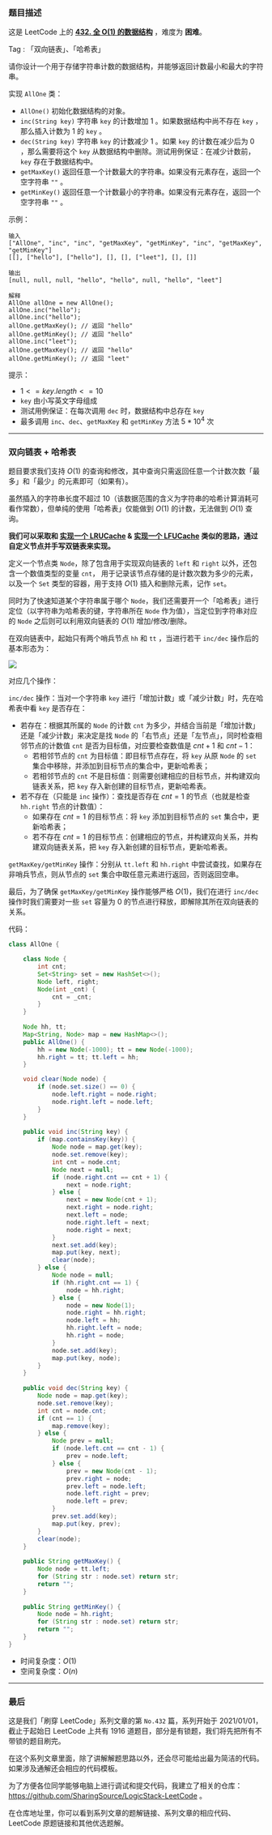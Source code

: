 ### 题目描述

这是 LeetCode 上的 **[432. 全 O(1) 的数据结构](https://leetcode-cn.com/problems/all-oone-data-structure/solution/by-ac_oier-t26d/)** ，难度为 **困难**。

Tag : 「双向链表」、「哈希表」



请你设计一个用于存储字符串计数的数据结构，并能够返回计数最小和最大的字符串。

实现 `AllOne` 类：

* `AllOne()` 初始化数据结构的对象。
* `inc(String key)` 字符串 `key` 的计数增加 $1$ 。如果数据结构中尚不存在 `key` ，那么插入计数为 $1$ 的 `key` 。
* `dec(String key)` 字符串 `key` 的计数减少 $1$ 。如果 `key` 的计数在减少后为 $0$ ，那么需要将这个 `key` 从数据结构中删除。测试用例保证：在减少计数前，`key` 存在于数据结构中。
* `getMaxKey()` 返回任意一个计数最大的字符串。如果没有元素存在，返回一个空字符串 `""` 。
* `getMinKey()` 返回任意一个计数最小的字符串。如果没有元素存在，返回一个空字符串 `""` 。


示例：
```
输入
["AllOne", "inc", "inc", "getMaxKey", "getMinKey", "inc", "getMaxKey", "getMinKey"]
[[], ["hello"], ["hello"], [], [], ["leet"], [], []]

输出
[null, null, null, "hello", "hello", null, "hello", "leet"]

解释
AllOne allOne = new AllOne();
allOne.inc("hello");
allOne.inc("hello");
allOne.getMaxKey(); // 返回 "hello"
allOne.getMinKey(); // 返回 "hello"
allOne.inc("leet");
allOne.getMaxKey(); // 返回 "hello"
allOne.getMinKey(); // 返回 "leet"
```

提示：
* $1 <= key.length <= 10$
* `key` 由小写英文字母组成
* 测试用例保证：在每次调用 `dec` 时，数据结构中总存在 `key`
* 最多调用 `inc`、`dec`、`getMaxKey` 和 `getMinKey` 方法 $5 * 10^4$ 次

---

### 双向链表 + 哈希表

题目要求我们支持 $O(1)$ 的查询和修改，其中查询只需返回任意一个计数次数「最多」和「最少」的元素即可（如果有）。

虽然插入的字符串长度不超过 $10$（该数据范围的含义为字符串的哈希计算消耗可看作常数），但单纯的使用「哈希表」仅能做到 $O(1)$ 的计数，无法做到 $O(1)$ 查询。

**我们可以采取和 [实现一个 LRUCache](https://mp.weixin.qq.com/s?__biz=MzU4NDE3MTEyMA==&mid=2247486820&idx=1&sn=2055864e10848bce55afc4e2feda79a7&chksm=fd9ca67bcaeb2f6d2038706e32cafffd701d3d6b71b60c52a568ed6dc0e268d93f8a78498105&token=146288031&lang=zh_CN#rd) & [实现一个 LFUCache](https://mp.weixin.qq.com/s?__biz=MzU4NDE3MTEyMA==&mid=2247486856&idx=1&sn=59b2ed57e4a75eac0e63fc0cf08bed5d&chksm=fd9ca697caeb2f81f83cdc741375f9130c3fa40463edb4ae98d702354ca106378fdfe23735ad&token=146288031&lang=zh_CN#rd) 类似的思路，通过自定义节点并手写双链表来实现。**

定义一个节点类 `Node`，除了包含用于实现双向链表的 `left` 和 `right` 以外，还包含一个数值类型的变量 `cnt`， 用于记录该节点存储的是计数次数为多少的元素，以及一个 `Set` 类型的容器，用于支持 $O(1)$ 插入和删除元素，记作 `set`。

同时为了快速知道某个字符串属于哪个 `Node`，我们还需要开一个「哈希表」进行定位（以字符串为哈希表的键，字符串所在 `Node` 作为值），当定位到字符串对应的 `Node` 之后则可以利用双向链表的 $O(1)$ 增加/修改/删除。

在双向链表中，起始只有两个哨兵节点 `hh` 和 `tt` ，当进行若干 `inc/dec` 操作后的基本形态为：

![](https://pic.leetcode-cn.com/1647386842-kYgoaN-image.png)

对应几个操作：

`inc/dec` 操作：当对一个字符串 `key` 进行「增加计数」或「减少计数」时，先在哈希表中看 `key` 是否存在：

* 若存在：根据其所属的 `Node` 的计数 `cnt` 为多少，并结合当前是「增加计数」还是「减少计数」来决定是找 `Node` 的「右节点」还是「左节点」，同时检查相邻节点的计数值 `cnt` 是否为目标值，对应要检查数值是 $cnt + 1$ 和 $cnt - 1$：
  * 若相邻节点的 `cnt` 为目标值：即目标节点存在，将 `key` 从原 `Node` 的 `set` 集合中移除，并添加到目标节点的集合中，更新哈希表；
  * 若相邻节点的 `cnt` 不是目标值：则需要创建相应的目标节点，并构建双向链表关系，把 `key` 存入新创建的目标节点，更新哈希表。
* 若不存在（只能是 `inc` 操作）：查找是否存在 $cnt = 1$ 的节点（也就是检查 `hh.right` 节点的计数值）：
  * 如果存在 $cnt = 1$ 的目标节点：将 `key` 添加到目标节点的 `set` 集合中，更新哈希表；
  * 若不存在 $cnt = 1$ 的目标节点：创建相应的节点，并构建双向关系，并构建双向链表关系，把 `key` 存入新创建的目标节点，更新哈希表。

`getMaxKey/getMinKey` 操作：分别从 `tt.left` 和 `hh.right` 中尝试查找，如果存在非哨兵节点，则从节点的 `set` 集合中取任意元素进行返回，否则返回空串。

最后，为了确保 `getMaxKey/getMinKey` 操作能够严格 $O(1)$，我们在进行 `inc/dec` 操作时我们需要对一些 `set` 容量为 $0$ 的节点进行释放，即解除其所在双向链表的关系。

代码：
```Java 
class AllOne {

    class Node {
        int cnt;
        Set<String> set = new HashSet<>();
        Node left, right;
        Node(int _cnt) {
            cnt = _cnt;
        }
    }
    
    Node hh, tt;
    Map<String, Node> map = new HashMap<>();
    public AllOne() {
        hh = new Node(-1000); tt = new Node(-1000);
        hh.right = tt; tt.left = hh;
    }

    void clear(Node node) {
        if (node.set.size() == 0) {
            node.left.right = node.right;
            node.right.left = node.left;
        }
    }
    
    public void inc(String key) {
        if (map.containsKey(key)) {
            Node node = map.get(key);
            node.set.remove(key);
            int cnt = node.cnt;
            Node next = null;
            if (node.right.cnt == cnt + 1) {
                next = node.right;
            } else {
                next = new Node(cnt + 1);
                next.right = node.right;
                next.left = node;
                node.right.left = next;
                node.right = next;
            }
            next.set.add(key);
            map.put(key, next);
            clear(node);
        } else {
            Node node = null;
            if (hh.right.cnt == 1) {
                node = hh.right;
            } else {
                node = new Node(1);
                node.right = hh.right;
                node.left = hh;
                hh.right.left = node;
                hh.right = node;
            }
            node.set.add(key);
            map.put(key, node);
        }
    }
    
    public void dec(String key) {
        Node node = map.get(key);
        node.set.remove(key);
        int cnt = node.cnt;
        if (cnt == 1) {
            map.remove(key);
        } else {
            Node prev = null;
            if (node.left.cnt == cnt - 1) {
                prev = node.left;
            } else {
                prev = new Node(cnt - 1);
                prev.right = node;
                prev.left = node.left;
                node.left.right = prev;
                node.left = prev;
            }
            prev.set.add(key);
            map.put(key, prev);
        }
        clear(node);
    }
    
    public String getMaxKey() {
        Node node = tt.left;
        for (String str : node.set) return str;
        return "";
    }
    
    public String getMinKey() {
        Node node = hh.right;
        for (String str : node.set) return str;
        return "";
    }
}
```
* 时间复杂度：$O(1)$
* 空间复杂度：$O(n)$

---

### 最后

这是我们「刷穿 LeetCode」系列文章的第 `No.432` 篇，系列开始于 2021/01/01，截止于起始日 LeetCode 上共有 1916 道题目，部分是有锁题，我们将先把所有不带锁的题目刷完。

在这个系列文章里面，除了讲解解题思路以外，还会尽可能给出最为简洁的代码。如果涉及通解还会相应的代码模板。

为了方便各位同学能够电脑上进行调试和提交代码，我建立了相关的仓库：https://github.com/SharingSource/LogicStack-LeetCode 。

在仓库地址里，你可以看到系列文章的题解链接、系列文章的相应代码、LeetCode 原题链接和其他优选题解。

